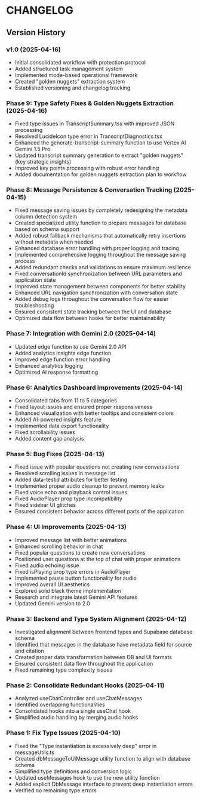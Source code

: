 
# CHANGELOG

## Version History

### v1.0 (2025-04-16)
- Initial consolidated workflow with protection protocol
- Added structured task management system
- Implemented mode-based operational framework 
- Created "golden nuggets" extraction system
- Established versioning and changelog tracking

### Phase 9: Type Safety Fixes & Golden Nuggets Extraction (2025-04-16)
- Fixed type issues in TranscriptSummary.tsx with improved JSON processing
- Resolved LucideIcon type error in TranscriptDiagnostics.tsx  
- Enhanced the generate-transcript-summary function to use Vertex AI Gemini 1.5 Pro
- Updated transcript summary generation to extract "golden nuggets" (key strategic insights)
- Improved key points processing with robust error handling
- Added documentation for golden nuggets extraction plan to workflow

### Phase 8: Message Persistence & Conversation Tracking (2025-04-15)
- Fixed message saving issues by completely redesigning the metadata column detection system
- Created specialized utility function to prepare messages for database based on schema support
- Added robust fallback mechanisms that automatically retry insertions without metadata when needed
- Enhanced database error handling with proper logging and tracing
- Implemented comprehensive logging throughout the message saving process
- Added redundant checks and validations to ensure maximum resilience
- Fixed conversationId synchronization between URL parameters and application state
- Improved state management between components for better stability
- Enhanced URL navigation synchronization with conversation state
- Added debug logs throughout the conversation flow for easier troubleshooting
- Ensured consistent state tracking between the UI and database
- Optimized data flow between hooks for better maintainability

### Phase 7: Integration with Gemini 2.0 (2025-04-14)
- Updated edge function to use Gemini 2.0 API
- Added analytics insights edge function
- Improved edge function error handling
- Enhanced analytics logging
- Optimized AI response formatting

### Phase 6: Analytics Dashboard Improvements (2025-04-14)
- Consolidated tabs from 11 to 5 categories
- Fixed layout issues and ensured proper responsiveness
- Enhanced visualization with better tooltips and consistent colors
- Added AI-powered insights feature
- Implemented data export functionality
- Fixed scrollability issues
- Added content gap analysis

### Phase 5: Bug Fixes (2025-04-13)
- Fixed issue with popular questions not creating new conversations
- Resolved scrolling issues in message list
- Added data-testid attributes for better testing
- Implemented proper audio cleanup to prevent memory leaks
- Fixed voice echo and playback control issues
- Fixed AudioPlayer prop type incompatibility
- Fixed sidebar UI glitches
- Ensured consistent behavior across different parts of the application

### Phase 4: UI Improvements (2025-04-13)
- Improved message list with better animations
- Enhanced scrolling behavior in chat
- Fixed popular questions to create new conversations
- Positioned user questions at the top of chat with proper animations
- Fixed audio echoing issue
- Fixed isPlaying prop type errors in AudioPlayer
- Implemented pause button functionality for audio
- Improved overall UI aesthetics
- Explored solid black theme implementation
- Research and integrate latest Gemini API features
- Updated Gemini version to 2.0

### Phase 3: Backend and Type System Alignment (2025-04-12)
- Investigated alignment between frontend types and Supabase database schema
- Identified that messages in the database have metadata field for source and citation
- Created proper data transformation between DB and UI formats
- Ensured consistent data flow throughout the application
- Fixed remaining type complexity issues

### Phase 2: Consolidate Redundant Hooks (2025-04-11)
- Analyzed useChatController and useChatMessages
- Identified overlapping functionalities
- Consolidated hooks into a single useChat hook
- Simplified audio handling by merging audio hooks

### Phase 1: Fix Type Issues (2025-04-10)
- Fixed the "Type instantiation is excessively deep" error in messageUtils.ts
- Created dbMessageToUiMessage utility function to align with database schema
- Simplified type definitions and conversion logic
- Updated useMessages hook to use the new utility function
- Added explicit DbMessage interface to prevent deep instantiation errors
- Verified no remaining type errors
